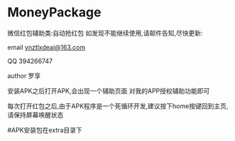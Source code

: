 # MoneyPackage

微信红包辅助类:自动抢红包
如发现不能继续使用,请邮件告知,尽快更新:

email ynztlxdeai@163.com

QQ 394266747

author 罗享

安装APK之后打开APK,会出现一个辅助页面
对我的APP授权辅助功能即可

每次打开红包之后,由于APK程序是一个死循环开发,建议按下home按键回到主页,请保持屏幕唤醒状态

#APK安装包在extra目录下